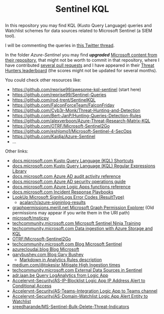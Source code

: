 # <p align="center">Sentinel KQL</p>
In this repository you may find KQL (Kusto Query Language) queries and Watchlist schemes for data sources related to Microsoft Sentinel (a SIEM tool).

I will be commenting the queries in [this Twitter thread](https://twitter.com/ep3p/status/1556248792269066241).

In the folder *Azure-Sentinel* you may find ***upgraded*** [Microsoft content from their repository](https://github.com/Azure/Azure-Sentinel), that might not be worth to commit in that repository, where I have contributed [several pull requests](https://github.com/Azure/Azure-Sentinel/pulls?q=is%3Apr+author%3Aep3p) and I have appeared in their [Threat Hunters leaderboard](https://github.com/Azure/Azure-Sentinel/blob/master/Tools/stats/stats.md) (the scores might not be updated for several months).

You could check other resources like:
- https://github.com/reprise99/awesome-kql-sentinel (start here)
- https://github.com/reprise99/Sentinel-Queries
- https://github.com/rod-trent/SentinelKQL
- https://github.com/FalconForceTeam/FalconFriday
- https://github.com/Cyb3r-Monk/Threat-Hunting-and-Detection
- https://github.com/Bert-JanP/Hunting-Queries-Detection-Rules
- https://github.com/alexverboon/Azure-Threat-Research-Matrix-KQL
- https://github.com/OTRF/Microsoft-Sentinel2Go
- https://github.com/eshlomo1/Microsoft-Sentinel-4-SecOps
- https://github.com/Kaidja/Azure-Sentinel
- ...

Other links:
- [docs.microsoft.com Kusto Query Language (KQL) Shortcuts](https://docs.microsoft.com/en-us/azure/data-explorer/kusto/tools/kusto-explorer-shortcuts)
- [docs.microsoft.com Kusto Query Language (KQL) Regular Expressions Library](https://docs.microsoft.com/en-us/azure/data-explorer/kusto/query/re2-library)
- [docs.microsoft.com Azure AD audit activity reference](https://docs.microsoft.com/en-us/azure/active-directory/reports-monitoring/reference-audit-activities)
- [docs.microsoft.com Azure AD security operations guide](https://docs.microsoft.com/en-us/azure/active-directory/fundamentals/security-operations-introduction)
- [docs.microsoft.com Azure Logic Apps functions reference](https://docs.microsoft.com/en-us/azure/logic-apps/workflow-definition-language-functions-reference)
- [docs.microsoft.com Incident Response Playbooks](https://docs.microsoft.com/en-us/security/compass/incident-response-playbooks)
- [LookUp Microsoft SignInLogs Error Codes (ResultType)](https://login.microsoftonline.com/error)
  - [acalarch/azure-signinlog-results](https://github.com/acalarch/azure-signinlog-results/blob/main/signinlog-results.txt)
- [graphpermissions.merill.net Microsoft Graph Permission Explorer](https://graphpermissions.merill.net/index.html) (Old permissions may appear if you write them in the URI path)
- [microsoft/msticpy](https://github.com/microsoft/msticpy)
- [techcommunity.microsoft.com Microsoft Sentinel Ninja Training](https://techcommunity.microsoft.com/t5/microsoft-sentinel-blog/become-a-microsoft-sentinel-ninja-the-complete-level-400/ba-p/1246310)
- [techcommunity.microsoft.com Data ingestion with Azure Storage and KQL](https://techcommunity.microsoft.com/t5/microsoft-sentinel-blog/using-external-data-sources-to-enrich-network-logs-using-azure/ba-p/1450345)
- [OTRF/Microsoft-Sentinel2Go](https://github.com/OTRF/Microsoft-Sentinel2Go)
- [techcommunity.microsoft.com Blog Microsoft Sentinel](https://techcommunity.microsoft.com/t5/microsoft-sentinel-blog/bg-p/MicrosoftSentinelBlog)
- [azurecloudai.blog Blog Microsoft](https://azurecloudai.blog/)
- [garybushey.com Blog Gary Bushey](https://garybushey.com/)
  - [Markdown in Analytics Rules description](https://garybushey.com/2022/08/07/use-an-analytic-rules-description-for-remediation-steps/)
- [medium.com/@tokesisr Mitigate High Ingestion times](https://medium.com/@tokesisr/ingestion-time-will-tell-df7845170e53)
- [techcommunity.microsoft.com External Data Sources in Sentinel](https://techcommunity.microsoft.com/t5/microsoft-sentinel-blog/using-external-data-sources-to-enrich-network-logs-using-azure/ba-p/1450345)
- [adr.iaan.be Query LogAnalytics from Logic App](https://adr.iaan.be/blog/querying-log-analytics-from-logic-apps/)
- [Accelerynt-Security/AS-IP-Blocklist Logic App IP Address Alert to Conditional Access](https://github.com/Accelerynt-Security/AS-IP-Blocklist)
- [Accelerynt-Security/AS-Teams-Integration Logic App to Teams channel](https://github.com/Accelerynt-Security/AS-Teams-Integration)
- [Accelerynt-Security/AS-Domain-Watchlist Logic App Alert Entity to Watchlist](https://github.com/Accelerynt-Security/AS-Domain-Watchlist)
- [sreedharande/MS-Sentinel-Bulk-Delete-Threat-Indicators](https://github.com/sreedharande/MS-Sentinel-Bulk-Delete-Threat-Indicators)
